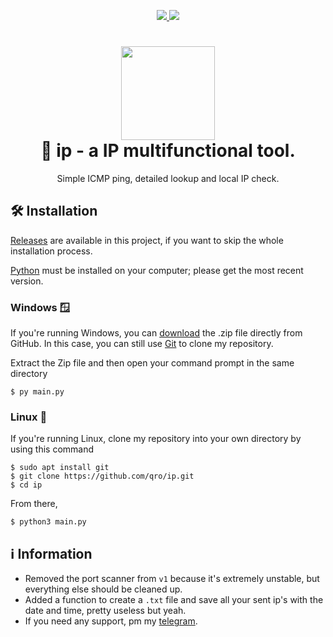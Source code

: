 <p align="center">
	<a href="https://www.python.org/">
    	<img src="https://img.shields.io/badge/python-3.10.2+-3776AB">
     </a>
     <a href="https://github.com/qro/ip/blob/master/LICENSE">
    	<img src="https://img.shields.io/badge/License-WTFPL-3776AB">
     </a>
</p>

<h1 align="center">
	<img src="https://www.svgrepo.com/show/28319/magnifying-glass.svg" width="150px"><br>
    🔎 ip - a IP multifunctional tool.
</h1>
<p align="center">
    Simple ICMP ping, detailed lookup and local IP check.
 </p>

## 🛠️ Installation
[Releases](https://github.com/qro/ip/releases) are available in this project, if you want to skip the whole installation process.

[Python](https://www.python.org/downloads/) must be installed on your computer; please get the most recent version.

### Windows 🪟
If you're running Windows, you can [download](https://codeload.github.com/qro/ip/zip/refs/heads/master) the .zip file directly from GitHub. In this case, you can still use [Git](https://github.com/git-for-windows/git/releases) to clone my repository. 

Extract the Zip file and then open your command prompt in the same directory
```
$ py main.py
```

### Linux 🐧
If you're running Linux, clone my repository into your own directory by using this command
```
$ sudo apt install git
$ git clone https://github.com/qro/ip.git
$ cd ip
```
From there,
```
$ python3 main.py
```

## ℹ️ Information
- Removed the port scanner from `v1` because it's extremely unstable, but everything else should be cleaned up.
- Added a function to create a `.txt` file and save all your sent ip's with the date and time, pretty useless but yeah.
- If you need any support, pm my [telegram](https://t.me/afqro).